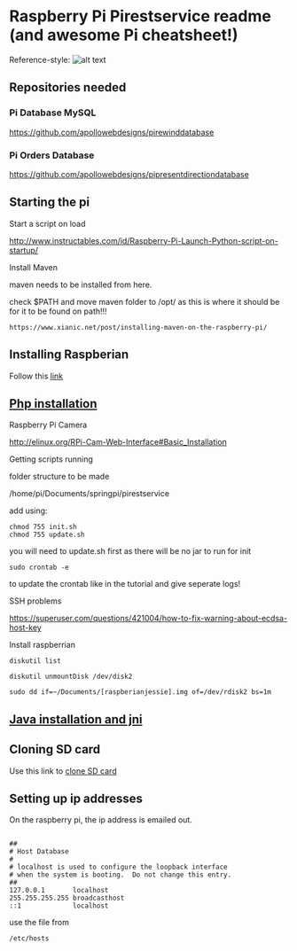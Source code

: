 # Raspberry Pi Pirestservice readme (and awesome Pi cheatsheet!)

Reference-style: 
![alt text][logo]

[logo]: https://cdn.sparkfun.com//assets/parts/1/2/8/2/8/14643-Raspberry_Pi_3_B_-02.jpg "Logo Title Text 2"

## Repositories needed

### Pi Database MySQL

https://github.com/apollowebdesigns/pirewinddatabase

### Pi Orders Database

https://github.com/apollowebdesigns/pipresentdirectiondatabase

## Starting the pi

Start a script on load

http://www.instructables.com/id/Raspberry-Pi-Launch-Python-script-on-startup/

Install Maven

maven needs to be installed from here.

check $PATH and move maven folder to /opt/ as this is where it should be for it to be found on path!!!

```
https://www.xianic.net/post/installing-maven-on-the-raspberry-pi/
```

## Installing Raspberian

Follow this [link](https://www.raspberrypi.org/documentation/installation/installing-images/mac.md)

## [Php installation](docs/phpguide.md)

Raspberry Pi Camera

http://elinux.org/RPi-Cam-Web-Interface#Basic_Installation

Getting scripts running

folder structure to be made

/home/pi/Documents/springpi/pirestservice

add using:

```
chmod 755 init.sh
chmod 755 update.sh
```

you will need to update.sh first as there will be no jar to run for init

```
sudo crontab -e
```

to update the crontab like in the tutorial and give seperate logs!

SSH problems

https://superuser.com/questions/421004/how-to-fix-warning-about-ecdsa-host-key

Install raspberrian

```
diskutil list

diskutil unmountDisk /dev/disk2

sudo dd if=~/Documents/[raspberianjessie].img of=/dev/rdisk2 bs=1m
```
## [Java installation and jni](docs/javaguide.md)

## Cloning SD card

Use this link to [clone SD card](https://computers.tutsplus.com/articles/how-to-clone-raspberry-pi-sd-cards-using-the-command-line-in-os-x--mac-59911)

## Setting up ip addresses

On the raspberry pi, the ip address is emailed out.

```

##
# Host Database
#
# localhost is used to configure the loopback interface
# when the system is booting.  Do not change this entry.
##
127.0.0.1       localhost
255.255.255.255 broadcasthost
::1             localhost

```

use the file from
```
/etc/hosts
```
